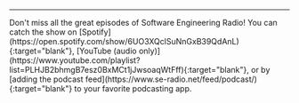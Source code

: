 <br />
<p><hr /></p>
Don't miss all the great episodes of Software Engineering Radio! You can catch the show on [Spotify](https://open.spotify.com/show/6UO3XQclSuNnGxB39QdAnL){:target="blank"}, [YouTube (audio only)](https://www.youtube.com/playlist?list=PLHJB2bhmgB7esz0BxMCt1jJwsoaqWtFff){:target="blank"}, or by [adding the podcast feed](https://www.se-radio.net/feed/podcast/){:target="blank"} to your favorite podcasting app.
